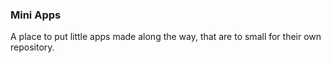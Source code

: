 ### Mini Apps

A place to put little apps made along the way, that are to small for their own
repository.
